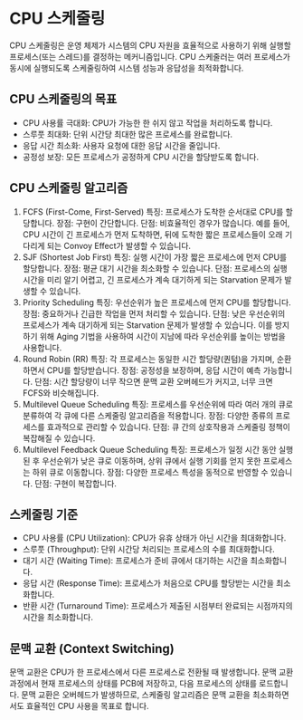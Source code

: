 # CPU 스케줄링

CPU 스케줄링은 운영 체제가 시스템의 CPU 자원을 효율적으로 사용하기 위해 실행할 프로세스(또는 스레드)를 결정하는 메커니즘입니다. CPU 스케줄러는 여러 프로세스가 동시에 실행되도록 스케줄링하여 시스템 성능과 응답성을 최적화합니다.

## CPU 스케줄링의 목표

- CPU 사용률 극대화: CPU가 가능한 한 쉬지 않고 작업을 처리하도록 합니다.
- 스루풋 최대화: 단위 시간당 최대한 많은 프로세스를 완료합니다.
- 응답 시간 최소화: 사용자 요청에 대한 응답 시간을 줄입니다.
- 공정성 보장: 모든 프로세스가 공정하게 CPU 시간을 할당받도록 합니다.

## CPU 스케줄링 알고리즘

1. FCFS (First-Come, First-Served)
   특징: 프로세스가 도착한 순서대로 CPU를 할당합니다.
   장점: 구현이 간단합니다.
   단점: 비효율적인 경우가 많습니다. 예를 들어, CPU 시간이 긴 프로세스가 먼저 도착하면, 뒤에 도착한 짧은 프로세스들이 오래 기다리게 되는 Convoy Effect가 발생할 수 있습니다.
2. SJF (Shortest Job First)
   특징: 실행 시간이 가장 짧은 프로세스에 먼저 CPU를 할당합니다.
   장점: 평균 대기 시간을 최소화할 수 있습니다.
   단점: 프로세스의 실행 시간을 미리 알기 어렵고, 긴 프로세스가 계속 대기하게 되는 Starvation 문제가 발생할 수 있습니다.
3. Priority Scheduling
   특징: 우선순위가 높은 프로세스에 먼저 CPU를 할당합니다.
   장점: 중요하거나 긴급한 작업을 먼저 처리할 수 있습니다.
   단점: 낮은 우선순위의 프로세스가 계속 대기하게 되는 Starvation 문제가 발생할 수 있습니다. 이를 방지하기 위해 Aging 기법을 사용하여 시간이 지남에 따라 우선순위를 높이는 방법을 사용합니다.
4. Round Robin (RR)
   특징: 각 프로세스는 동일한 시간 할당량(퀀텀)을 가지며, 순환하면서 CPU를 할당받습니다.
   장점: 공정성을 보장하며, 응답 시간이 예측 가능합니다.
   단점: 시간 할당량이 너무 작으면 문맥 교환 오버헤드가 커지고, 너무 크면 FCFS와 비슷해집니다.
5. Multilevel Queue Scheduling
   특징: 프로세스를 우선순위에 따라 여러 개의 큐로 분류하여 각 큐에 다른 스케줄링 알고리즘을 적용합니다.
   장점: 다양한 종류의 프로세스를 효과적으로 관리할 수 있습니다.
   단점: 큐 간의 상호작용과 스케줄링 정책이 복잡해질 수 있습니다.
6. Multilevel Feedback Queue Scheduling
   특징: 프로세스가 일정 시간 동안 실행된 후 우선순위가 낮은 큐로 이동하며, 상위 큐에서 실행 기회를 얻지 못한 프로세스는 하위 큐로 이동합니다.
   장점: 다양한 프로세스 특성을 동적으로 반영할 수 있습니다.
   단점: 구현이 복잡합니다.

## 스케줄링 기준

- CPU 사용률 (CPU Utilization): CPU가 유휴 상태가 아닌 시간을 최대화합니다.
- 스루풋 (Throughput): 단위 시간당 처리되는 프로세스의 수를 최대화합니다.
- 대기 시간 (Waiting Time): 프로세스가 준비 큐에서 대기하는 시간을 최소화합니다.
- 응답 시간 (Response Time): 프로세스가 처음으로 CPU를 할당받는 시간을 최소화합니다.
- 반환 시간 (Turnaround Time): 프로세스가 제출된 시점부터 완료되는 시점까지의 시간을 최소화합니다.

## 문맥 교환 (Context Switching)

문맥 교환은 CPU가 한 프로세스에서 다른 프로세스로 전환될 때 발생합니다. 문맥 교환 과정에서 현재 프로세스의 상태를 PCB에 저장하고, 다음 프로세스의 상태를 로드합니다. 문맥 교환은 오버헤드가 발생하므로, 스케줄링 알고리즘은 문맥 교환을 최소화하면서도 효율적인 CPU 사용을 목표로 합니다.
